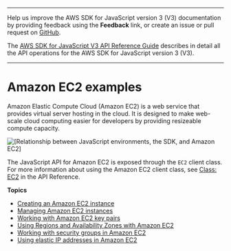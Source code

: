 --------

Help us improve the AWS SDK for JavaScript version 3 \(V3\) documentation by providing feedback using the **Feedback** link, or create an issue or pull request on [GitHub](https://github.com/awsdocs/aws-sdk-for-javascript-v3)\.

 The [AWS SDK for JavaScript V3 API Reference Guide](https://docs.aws.amazon.com/AWSJavaScriptSDK/v3/latest/index.html) describes in detail all the API operations for the AWS SDK for JavaScript version 3 \(V3\)\.

--------

# Amazon EC2 examples<a name="ec2-examples"></a>

Amazon Elastic Compute Cloud \(Amazon EC2\) is a web service that provides virtual server hosting in the cloud\. It is designed to make web\-scale cloud computing easier for developers by providing resizeable compute capacity\.

![\[Relationship between JavaScript environments, the SDK, and Amazon EC2\]](http://docs.aws.amazon.com/sdk-for-javascript/v3/developer-guide/images/code-samples-ec2.png)

The JavaScript API for Amazon EC2 is exposed through the `EC2` client class\. For more information about using the Amazon EC2 client class, see [Class: EC2](https://docs.aws.amazon.com/AWSJavaScriptSDK/v3/latest/clients/client-ec2/classes/ec2.html) in the API Reference\.

**Topics**
+ [Creating an Amazon EC2 instance](ec2-example-creating-an-instance.md)
+ [Managing Amazon EC2 instances](ec2-example-managing-instances.md)
+ [Working with Amazon EC2 key pairs](ec2-example-key-pairs.md)
+ [Using Regions and Availability Zones with Amazon EC2](ec2-example-regions-availability-zones.md)
+ [Working with security groups in Amazon EC2](ec2-example-security-groups.md)
+ [Using elastic IP addresses in Amazon EC2](ec2-example-elastic-ip-addresses.md)